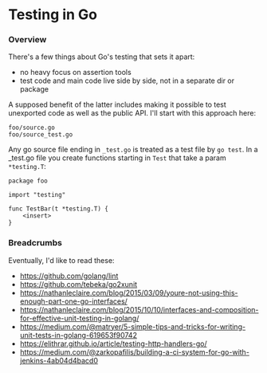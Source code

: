 # Testing in Go

### Overview

There's a few things about Go's testing that sets it apart:
  
- no heavy focus on assertion tools
- test code and main code live side by side, not in a separate dir or package

A supposed benefit of the latter includes making it possible to test unexported code as well as the public API.  I'll start with this approach here:

    foo/source.go
    foo/source_test.go

Any go source file ending in `_test.go` is treated as a test file by `go test`.  In a _test.go file you create functions starting in `Test` that take a param `*testing.T`:

    package foo
    
    import "testing"
    
    func TestBar(t *testing.T) {
        <insert>
    }

### Breadcrumbs

Eventually, I'd like to read these:

- https://github.com/golang/lint
- https://github.com/tebeka/go2xunit
- https://nathanleclaire.com/blog/2015/03/09/youre-not-using-this-enough-part-one-go-interfaces/
- https://nathanleclaire.com/blog/2015/10/10/interfaces-and-composition-for-effective-unit-testing-in-golang/
- https://medium.com/@matryer/5-simple-tips-and-tricks-for-writing-unit-tests-in-golang-619653f90742
- https://elithrar.github.io/article/testing-http-handlers-go/
- https://medium.com/@zarkopafilis/building-a-ci-system-for-go-with-jenkins-4ab04d4bacd0
